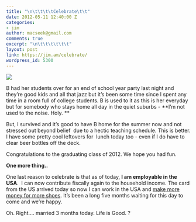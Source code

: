 ```yaml
---
title: "\n\t\t\t\tCelebrate\t\t"
date: 2012-05-11 12:40:00 Z
categories:
- jim
author: macseek@gmail.com
comments: true
excerpt: "\n\t\t\t\t\t\t"
layout: post
link: https://jim.am/celebrate/
wordpress_id: 5300
---
```


[![](http://jim.am/images/2012/05/beer.png)](http://jim.am/celebrate/beer/)




B had her students over for an end of school year party last night and they’re good kids and all that jazz but it’s been some time since I spent any time in a room full of college students. B is used to it as this is her everyday but for somebody who stays home all day in the quiet suburbs - **I’m not used to the noise. Holy. **




But, I survived and it’s good to have B home for the summer now and not stressed out beyond belief  due to a hectic teaching schedule. This is better. I have some pretty cool leftovers for  lunch today too - even if I do have to clear beer bottles off the deck.




Congratulations to the graduating class of 2012. We hope you had fun.




**One more thing..**




One last reason to celebrate is that as of today, **I am employable in the USA**.  I can now contribute fiscally again to the household income. The card from the US arrived today so now I can work in the USA and [make more money for more shoes](http://jim.am/does-your-wife-have-too-many-shoes/). It’s been a long five months waiting for this day to come and we’re happy.




Oh. Right…. married 3 months today. Life is Good. ?


		
